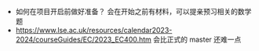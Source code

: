 - 如何在项目开启前做好准备？
  会在开始之前有材料，可以提亲预习相关的数学题
- https://www.lse.ac.uk/resources/calendar2023-2024/courseGuides/EC/2023_EC400.htm 会比正式的 master 还难一点